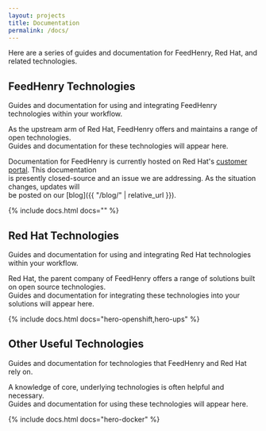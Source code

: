 ```yaml
---
layout: projects
title: Documentation
permalink: /docs/
--- 
```


Here are a series of guides and documentation for FeedHenry, Red Hat, and related technologies. 

<div class="project-title" markdown="1">

## FeedHenry Technologies

Guides and documentation for using and integrating FeedHenry technologies within your workflow.

</div>

<div class="project-text" markdown="1">

As the upstream arm of Red Hat, FeedHenry offers and maintains a range of open technologies.  
Guides and documentation for these technologies will appear here. 

Documentation for FeedHenry is currently hosted on Red Hat's
[customer portal](https://access.redhat.com/documentation/en/red-hat-mobile-application-platform-hosted/). This documentation  
is presently closed-source and an issue we are addressing. As the situation changes, updates will  
be posted on our [blog]({{ "/blog/" | relative_url }}).

{% include docs.html docs="" %}

</div>



<div class="project-title" markdown="1">

## Red Hat Technologies

Guides and documentation for using and integrating Red Hat technologies within your workflow.

</div>

<div class="project-text" markdown="1">

Red Hat, the parent company of FeedHenry offers a range of solutions built on open source technologies.  
Guides and documentation for integrating these technologies into your solutions will appear here. 

{% include docs.html docs="hero-openshift,hero-ups" %}

</div>



<div class="project-title" markdown="1">

## Other Useful Technologies

Guides and documentation for technologies that FeedHenry and Red Hat rely on.

</div>

<div class="project-text" markdown="1">

A knowledge of core, underlying technologies is often helpful and necessary.  
Guides and documentation for using these technologies will appear here. 

{% include docs.html docs="hero-docker" %}

</div>
